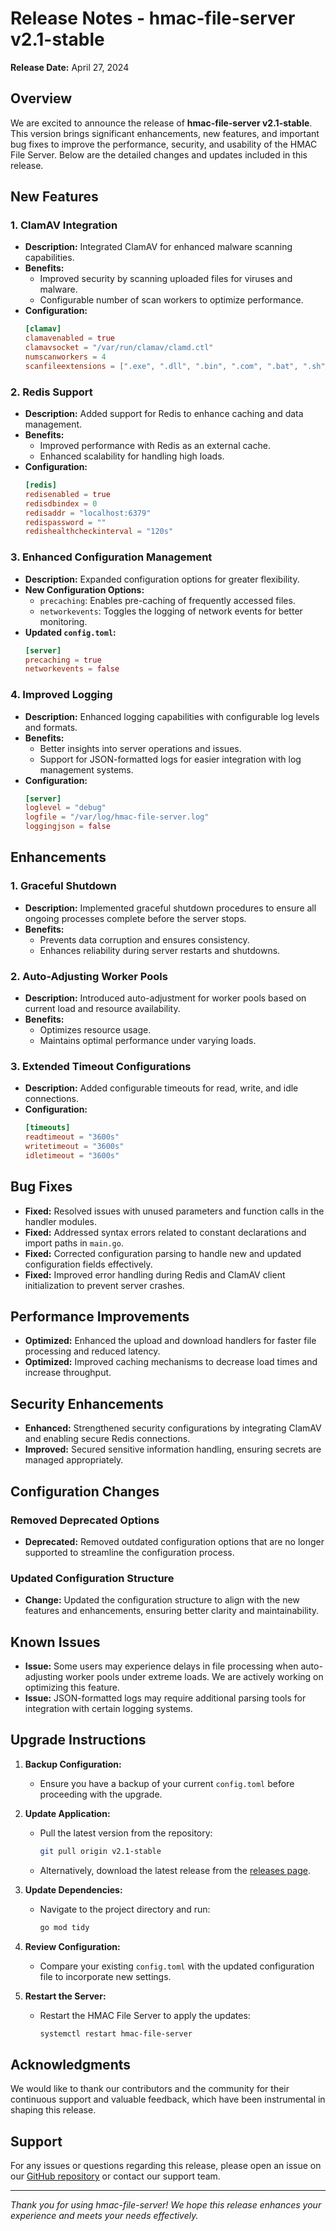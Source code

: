 # Release Notes - hmac-file-server v2.1-stable

**Release Date:** April 27, 2024

## Overview

We are excited to announce the release of **hmac-file-server v2.1-stable**. This version brings significant enhancements, new features, and important bug fixes to improve the performance, security, and usability of the HMAC File Server. Below are the detailed changes and updates included in this release.

## New Features

### 1. **ClamAV Integration**
- **Description:** Integrated ClamAV for enhanced malware scanning capabilities.
- **Benefits:**
  - Improved security by scanning uploaded files for viruses and malware.
  - Configurable number of scan workers to optimize performance.
- **Configuration:**
  ```toml
  [clamav]
  clamavenabled = true
  clamavsocket = "/var/run/clamav/clamd.ctl"
  numscanworkers = 4
  scanfileextensions = [".exe", ".dll", ".bin", ".com", ".bat", ".sh", ".php", ".js"]
  ```

### 2. **Redis Support**
- **Description:** Added support for Redis to enhance caching and data management.
- **Benefits:**
  - Improved performance with Redis as an external cache.
  - Enhanced scalability for handling high loads.
- **Configuration:**
  ```toml
  [redis]
  redisenabled = true
  redisdbindex = 0
  redisaddr = "localhost:6379"
  redispassword = ""
  redishealthcheckinterval = "120s"
  ```

### 3. **Enhanced Configuration Management**
- **Description:** Expanded configuration options for greater flexibility.
- **New Configuration Options:**
  - `precaching`: Enables pre-caching of frequently accessed files.
  - `networkevents`: Toggles the logging of network events for better monitoring.
- **Updated `config.toml`:**
  ```toml
  [server]
  precaching = true
  networkevents = false
  ```

### 4. **Improved Logging**
- **Description:** Enhanced logging capabilities with configurable log levels and formats.
- **Benefits:**
  - Better insights into server operations and issues.
  - Support for JSON-formatted logs for easier integration with log management systems.
- **Configuration:**
  ```toml
  [server]
  loglevel = "debug"
  logfile = "/var/log/hmac-file-server.log"
  loggingjson = false
  ```

## Enhancements

### 1. **Graceful Shutdown**
- **Description:** Implemented graceful shutdown procedures to ensure all ongoing processes complete before the server stops.
- **Benefits:**
  - Prevents data corruption and ensures consistency.
  - Enhances reliability during server restarts and shutdowns.

### 2. **Auto-Adjusting Worker Pools**
- **Description:** Introduced auto-adjustment for worker pools based on current load and resource availability.
- **Benefits:**
  - Optimizes resource usage.
  - Maintains optimal performance under varying loads.

### 3. **Extended Timeout Configurations**
- **Description:** Added configurable timeouts for read, write, and idle connections.
- **Configuration:**
  ```toml
  [timeouts]
  readtimeout = "3600s"
  writetimeout = "3600s"
  idletimeout = "3600s"
  ```

## Bug Fixes

- **Fixed:** Resolved issues with unused parameters and function calls in the handler modules.
- **Fixed:** Addressed syntax errors related to constant declarations and import paths in `main.go`.
- **Fixed:** Corrected configuration parsing to handle new and updated configuration fields effectively.
- **Fixed:** Improved error handling during Redis and ClamAV client initialization to prevent server crashes.

## Performance Improvements

- **Optimized:** Enhanced the upload and download handlers for faster file processing and reduced latency.
- **Optimized:** Improved caching mechanisms to decrease load times and increase throughput.

## Security Enhancements

- **Enhanced:** Strengthened security configurations by integrating ClamAV and enabling secure Redis connections.
- **Improved:** Secured sensitive information handling, ensuring secrets are managed appropriately.

## Configuration Changes

### Removed Deprecated Options
- **Deprecated:** Removed outdated configuration options that are no longer supported to streamline the configuration process.

### Updated Configuration Structure
- **Change:** Updated the configuration structure to align with the new features and enhancements, ensuring better clarity and maintainability.

## Known Issues

- **Issue:** Some users may experience delays in file processing when auto-adjusting worker pools under extreme loads. We are actively working on optimizing this feature.
- **Issue:** JSON-formatted logs may require additional parsing tools for integration with certain logging systems.

## Upgrade Instructions

1. **Backup Configuration:**
   - Ensure you have a backup of your current `config.toml` before proceeding with the upgrade.

2. **Update Application:**
   - Pull the latest version from the repository:
     ```sh
     git pull origin v2.1-stable
     ```
   - Alternatively, download the latest release from the [releases page](https://github.com/PlusOne/hmac-file-server/releases).

3. **Update Dependencies:**
   - Navigate to the project directory and run:
     ```sh
     go mod tidy
     ```

4. **Review Configuration:**
   - Compare your existing `config.toml` with the updated configuration file to incorporate new settings.

5. **Restart the Server:**
   - Restart the HMAC File Server to apply the updates:
     ```sh
     systemctl restart hmac-file-server
     ```

## Acknowledgments

We would like to thank our contributors and the community for their continuous support and valuable feedback, which have been instrumental in shaping this release.

## Support

For any issues or questions regarding this release, please open an issue on our [GitHub repository](https://github.com/PlusOne/hmac-file-server/issues) or contact our support team.

---

*Thank you for using hmac-file-server! We hope this release enhances your experience and meets your needs effectively.*
